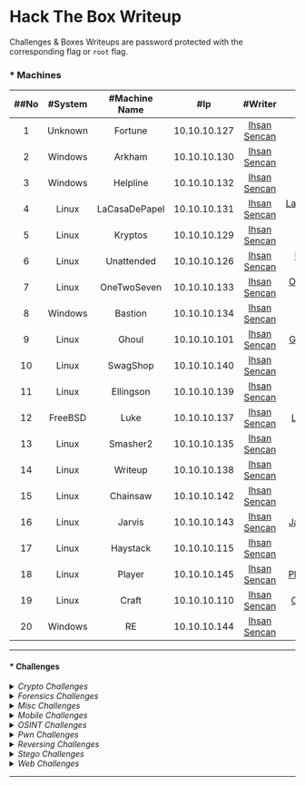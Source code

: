 # Hack The Box Writeup

Challenges & Boxes Writeups are password protected with the corresponding flag or ```root``` flag.

### * Machines
|##No|#System|#Machine Name|#Ip|#Writer|#Writeup Download|#Points|
|:------:|:------:|:------:|:------:|:------:|:------:|:------:|
|1|Unknown|Fortune|10.10.10.127|[Ihsan Sencan](https://www.hackthebox.eu/profile/100992)|[Fortune Writeup](#)|+50|
|2|Windows|Arkham|10.10.10.130|[Ihsan Sencan](https://www.hackthebox.eu/profile/100992)|[Arkham Writeup](#)|+30|
|3|Windows|Helpline|10.10.10.132|[Ihsan Sencan](https://www.hackthebox.eu/profile/100992)|[Helpline Writeup](#)|+40|
|4|Linux|LaCasaDePapel|10.10.10.131|[Ihsan Sencan](https://www.hackthebox.eu/profile/100992)|[LaCasaDePapel Writeup](#)|+20|
|5|Linux|Kryptos|10.10.10.129|[Ihsan Sencan](https://www.hackthebox.eu/profile/100992)|[Kryptos Writeup](#)|+50|
|6|Linux|Unattended|10.10.10.126|[Ihsan Sencan](https://www.hackthebox.eu/profile/100992)|[Unattended Writeup](#)|+30|
|7|Linux|OneTwoSeven|10.10.10.133|[Ihsan Sencan](https://www.hackthebox.eu/profile/100992)|[OneTwoSeven Writeup](#)|+40|
|8|Windows|Bastion|10.10.10.134|[Ihsan Sencan](https://www.hackthebox.eu/profile/100992)|[Bastion Writeup](#)|+20|
|9|Linux|Ghoul|10.10.10.101|[Ihsan Sencan](https://www.hackthebox.eu/profile/100992)|[Ghoul Writeup](#)|+40|
|10|Linux|SwagShop|10.10.10.140|[Ihsan Sencan](https://www.hackthebox.eu/profile/100992)|[SwagShop Writeup](#)|+20|
|11|Linux|Ellingson|10.10.10.139|[Ihsan Sencan](https://www.hackthebox.eu/profile/100992)|[Ellingson Writeup](#)|+40|
|12|FreeBSD|Luke|10.10.10.137|[Ihsan Sencan](https://www.hackthebox.eu/profile/100992)|[Luke Writeup](#)|+30|
|13|Linux|Smasher2|10.10.10.135|[Ihsan Sencan](https://www.hackthebox.eu/profile/100992)|[Smasher2 Writeup](#)|+50|
|14|Linux|Writeup|10.10.10.138|[Ihsan Sencan](https://www.hackthebox.eu/profile/100992)|[Writeup Writeup](#)|+20|
|15|Linux|Chainsaw|10.10.10.142|[Ihsan Sencan](https://www.hackthebox.eu/profile/100992)|[Chainsaw Writeup](#)|+40|
|16|Linux|Jarvis|10.10.10.143|[Ihsan Sencan](https://www.hackthebox.eu/profile/100992)|[Jarvis Writeup](#)|+30|
|17|Linux|Haystack|10.10.10.115|[Ihsan Sencan](https://www.hackthebox.eu/profile/100992)|[Haystack Writeup](#)|+20|
|18|Linux|Player|10.10.10.145|[Ihsan Sencan](https://www.hackthebox.eu/profile/100992)|[Player Writeup](#)|+40|
|19|Linux|Craft|10.10.10.110|[Ihsan Sencan](https://www.hackthebox.eu/profile/100992)|[Craft Writeup](#)|+30|
|20|Windows|RE|10.10.10.144|[Ihsan Sencan](https://www.hackthebox.eu/profile/100992)|[RE Writeup](#)|+40|

------------

#### * Challenges

<details><summary><i>Crypto Challenges</i></summary>
<ul> 
<li> <a href="https://github.com/ihsansencan/HackTheBox/raw/master/Challenges/Crypto/August_IhsanSencan.pdf">August</a></li> 
<li> <a href="https://github.com/ihsansencan/HackTheBox/raw/master/Challenges/Crypto/Call_IhsanSencan.pdf">Call</a></li> 
<li> <a href="https://github.com/ihsansencan/HackTheBox/raw/master/Challenges/Crypto/Decode_Me_IhsanSencan.pdf">Decode Me!!</a></li> 
</ul> 
</details>
 
<details><summary><i>Forensics Challenges</i></summary>
<ul> 
<li> <a href="#">.....</a></li> 
</li> 
</ul> 
</details>
 
<details><summary><i>Misc Challenges</i></summary>
<ul> 
<li> <a href="#">.....</a></li> 
</li> 
</ul> 
</details>
 
<details><summary><i>Mobile Challenges</i></summary>
<ul> 
<li> <a href="https://github.com/ihsansencan/HackTheBox/raw/master/Challenges/Mobile/Cryptohorrific_IhsanSencan.pdf">Cryptohorrific</a></li> 
</li> 
</ul> 
</details>

<details><summary><i>OSINT Challenges</i></summary>
<ul> 
<li> <a href="#">.....</a></li> 
</li> 
</ul> 
</details>

<details><summary><i>Pwn Challenges</i></summary>
<ul> 
<li> <a href="#">.....</a></li> 
</li> 
</ul> 
</details>

<details><summary><i>Reversing Challenges</i></summary>
<ul> 
<li> <a href="#">.....</a></li> 
</li> 
</ul> 
</details>

<details><summary><i>Stego Challenges</i></summary>
<ul> 
<li> <a href="#">.....</a></li> 
</li> 
</ul> 
</details>

<details><summary><i>Web Challenges</i></summary>
<ul> 
<li> <a href="#">.....</a></li> 
</li> 
</ul> 
</details>

------------
